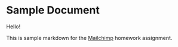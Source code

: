 ﻿# Sample Document

Hello!

This is sample markdown for the [Mailchimp](https://www.mailchimp.com) homework assignment.